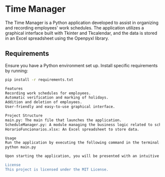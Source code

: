 # Time Manager

The Time Manager is a Python application developed to assist in organizing and recording employees' work schedules. The application utilizes a graphical interface built with Tkinter and Tkcalendar, and the data is stored in an Excel spreadsheet using the Openpyxl library.

## Requirements

Ensure you have a Python environment set up. Install specific requirements by running:

```bash
pip install -r requirements.txt

Features
Recording work schedules for employees.
Automatic verification and marking of holidays.
Addition and deletion of employees.
User-friendly and easy-to-use graphical interface.

Project Structure
main.py: The main file that launches the application.
ScheduleManager.py: A module managing the business logic related to schedules and employees.
HorarioFuncionarios.xlsx: An Excel spreadsheet to store data.

Usage
Run the application by executing the following command in the terminal:
python main.py

Upon starting the application, you will be presented with an intuitive graphical interface to record and manage employees' schedules.

License
This project is licensed under the MIT License.


